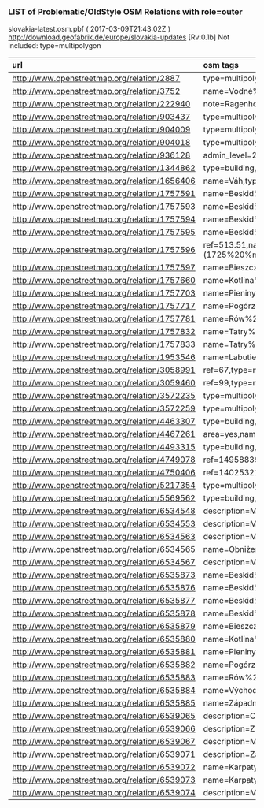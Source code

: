  
### LIST of Problematic/OldStyle OSM Relations with role=outer 
slovakia-latest.osm.pbf ( 2017-03-09T21:43:02Z ) http://download.geofabrik.de/europe/slovakia-updates [Rv:0.1b]
Not included: type=multipolygon 
 
|  url                                      |  osm tags  
| :---------------------------------------  | :---------------------------
| http://www.openstreetmap.org/relation/2887 | type=multipolygon,created_by=Potlatch%20%0.10f,
| http://www.openstreetmap.org/relation/3752 | name=Vodné%20%dielo%20%Kráľová,type=multipolygon,
| http://www.openstreetmap.org/relation/222940 | note=Ragenhofer%20%Wald,type=multipolygon,
| http://www.openstreetmap.org/relation/903437 | type=multipolygon,import=budovy201004,source=kapor2,
| http://www.openstreetmap.org/relation/904009 | type=multipolygon,import=budovy201004,source=kapor2,
| http://www.openstreetmap.org/relation/904018 | type=multipolygon,import=budovy201004,source=kapor2,
| http://www.openstreetmap.org/relation/936128 | admin_level=2,land_area=administrative,name=Polska%20%(ląd),name:de=Polen%20%(Landmasse),name:en=Poland%20%(land),name:eo=Pollando%20%(tero),name:es=Polonia,name:fr=Pologne%20%(terres),name:hsb=Pólska,name:lt=Lenkija,name:pl=Polska%20%(ląd),name:pt=Polónia,name:ru=Польша%20%(суша),type=land_area,
| http://www.openstreetmap.org/relation/1344862 | type=building,
| http://www.openstreetmap.org/relation/1656406 | name=Váh,type=multipolygon,
| http://www.openstreetmap.org/relation/1757591 | name=Beskid%20%Makowski,type=multipolygon,wikidata=Q6740528,wikipedia=pl:Beskid%20%Makowski,region_type=mezoregion,region_category=physiographic,
| http://www.openstreetmap.org/relation/1757593 | name=Beskid%20%Niski,type=multipolygon,name:de=Niedere%20%Beskiden,region_type=mezoregion,region_category=physiographic,
| http://www.openstreetmap.org/relation/1757594 | name=Beskid%20%Sądecki,type=multipolygon,region_type=mezoregion,region_category=physiographic,
| http://www.openstreetmap.org/relation/1757595 | name=Beskid%20%Śląski,type=multipolygon,name:cs=Slezské%20%Beskydy,name:de=Schlesische%20%Beskiden,name:en=Silesian%20%Beskids,name:pl=Beskid%20%Śląski,region_type=mezoregion,region_category=physiographic,
| http://www.openstreetmap.org/relation/1757596 | ref=513.51,name=Beskid%20%Żywiecki,type=multipolygon,description=Region%20%górski%20%przecięty%20%granicą%20%ze%20%Słowacją%2c%%20%zbudowany%20%z%20%piaskowców%20%i%20%łupków%20%serii%20%magurskiej.%20%Najwyższą%20%część%20%stanowi%20%Pasmo%20%Babiogórskie%2c%%20%położone%20%w%20%części%20%pn.%20%z%20%kulminacją%20%na%20%Babiej%20%Górze%20%%2013%%20%Diablaku%20%(1725%20%m%20%n.p.m.)%2c%%20%na%20%której%20%naj,region_type=mezoregion,region_category=physiographic,
| http://www.openstreetmap.org/relation/1757597 | name=Bieszczady%20%Zachodnie,type=multipolygon,region_type=mezoregion,region_category=physiographic,
| http://www.openstreetmap.org/relation/1757660 | name=Kotlina%20%Orawsko-Nowotarska,type=multipolygon,region_type=mezoregion,region_category=physiographic,
| http://www.openstreetmap.org/relation/1757703 | name=Pieniny,type=multipolygon,region_type=mezoregion,region_category=physiographic,
| http://www.openstreetmap.org/relation/1757717 | name=Pogórze%20%Spisko-Gubałowskie,type=multipolygon,region_type=mezoregion,region_category=physiographic,
| http://www.openstreetmap.org/relation/1757781 | name=Rów%20%Podtatrzański,type=multipolygon,region_type=mezoregion,region_category=physiographic,
| http://www.openstreetmap.org/relation/1757832 | name=Tatry%20%Wschodnie,type=multipolygon,name:cs=Východní%20%Tatry,name:de=Osttatra,name:en=Eastern%20%Tatras,name:pl=Tatry%20%Wschodnie,name:sk=Východné%20%Tatry,alt_name:de=Oestliche%20%Tatra,region_type=mezoregion,region_category=physiographic,
| http://www.openstreetmap.org/relation/1757833 | name=Tatry%20%Zachodnie%20%-%20%Západné%20%Tatry,type=multipolygon,name:cs=Západní%20%Tatry,name:de=Westtatra,name:en=Western%20%Tatras,name:pl=Tatry%20%Zachodnie,name:sk=Západné%20%Tatry,alt_name:de=Westliche%20%Tatra,region_type=mezoregion,region_category=physiographic,
| http://www.openstreetmap.org/relation/1953546 | name=Labutie%20%jazero,type=multipolygon,
| http://www.openstreetmap.org/relation/3058991 | ref=67,type=multipolygon,id_ob=131,adr_les=02-34-2-02-67%20%%20%%20%%20%-%20%%20%%20%%20%-,
| http://www.openstreetmap.org/relation/3059460 | ref=99,type=multipolygon,adr_les=02-08-1-04-99%20%%20%%20%%20%-%20%%20%%20%%20%-,
| http://www.openstreetmap.org/relation/3572235 | type=multipolygon,fixme=unknown%20%landuse;%20%fucked%20%by%20%user%20%szali,source=CLC2006,
| http://www.openstreetmap.org/relation/3572259 | type=multipolygon,fixme=unknown%20%landuse%20%thanks%20%to%20%user%20%szali%20%x-(,source=CLC2006,
| http://www.openstreetmap.org/relation/4463307 | type=building,
| http://www.openstreetmap.org/relation/4467261 | area=yes,name=Amfiteátrum,type=multipolygon,
| http://www.openstreetmap.org/relation/4493315 | type=building,
| http://www.openstreetmap.org/relation/4749078 | ref=14958839,type=multipolygon,source=lpis,
| http://www.openstreetmap.org/relation/4750406 | ref=14025321,type=multipolygon,source=lpis,
| http://www.openstreetmap.org/relation/5217354 | type=multipolygon,landcover=trees,
| http://www.openstreetmap.org/relation/5569562 | type=building,
| http://www.openstreetmap.org/relation/6534548 | description=Makroregion%20%stanowiący%20%niższą%2c%%20%północną%20%część%20%Beskidów%20%Wschodnich%20%(Zewnętrzne%20%Karpaty%20%Wschodnie).%20%Leżą%20%na%20%obszarze%20%Polski%2c%%20%Słowacji%2c%%20%Ukrainy%20%i%20%Rumunii.,name=Beskidy%20%Lesiste,region_category=physiographic,region_type=macroregion,type=multipolygon,wikidata=Q354675,wikipedia=pl:Beskidy%20%Lesiste,
| http://www.openstreetmap.org/relation/6534553 | description=Masyw%20%górski%20%łączący%20%Beskidy%20%Zachodnie%20%z%20%Beskidami%20%Wschodnimi.%20%Na%20%obszarze%20%Polski%20%zajmują%20%powierzchnię%20%ok.%20%2100%20%km².,name=Beskidy%20%Środkowe,name:sk=Nízke%20%Beskydy,region_category=physiographic,region_type=macroregion,type=multipolygon,wikidata=Q5060447,wikipedia=pl:Beskidy%20%Środkowe,
| http://www.openstreetmap.org/relation/6534563 | description=Makroregion%20%położony%20%w%20%obrębie%20%Zewnętrznych%20%Karpat%20%Zachodnich%2c%%20%którego%20%średnie%20%wysokości%20%nad%20%poziomem%20%morza%20%oscylują%20%pomiędzy%20%600%20%a%20%1400%20%m%20%n.p.m.,name=Beskidy%20%Zachodnie,name:de=Westbeskiden,name:pl=Beskidy%20%Zachodnie,name:sk=Západné%20%Beskydy,region_category=physiographic,region_type=macroregion,type=multipolygon,wikidata=Q7987628,wikipedia=pl:Beskidy%20%Zachodnie,
| http://www.openstreetmap.org/relation/6534565 | name=Obniżenie%20%Orawsko-Podhalańskie,type=multipolygon,region_type=macroregion,region_category=physiographic,
| http://www.openstreetmap.org/relation/6534567 | description=Makroregion%20%w%20%Polsce%20%i%20%na%20%Słowacji%2c%%20%w%20%Centralnych%20%Karpatach%20%Zachodnich.,name=Łańcuch%20%Tatrzański,region_category=physiographic,region_type=macroregion,type=multipolygon,wikidata=Q9394176,wikipedia=pl:Łańcuch%20%Tatrzański,
| http://www.openstreetmap.org/relation/6535873 | name=Beskid%20%Niski,note=Część%20%Słowacka,type=multipolygon,region_type=mezoregion,region_category=physiographic,
| http://www.openstreetmap.org/relation/6535876 | name=Beskid%20%Sądecki%20%część%20%Słowacka,type=multipolygon,region_type=mezoregion,region_category=physiographic,
| http://www.openstreetmap.org/relation/6535877 | name=Beskid%20%Śląski,note=Część%20%Czeska,type=multipolygon,name:cs=Slezské%20%Beskydy,name:de=Schlesische%20%Beskiden,name:en=Silesian%20%Beskids,name:pl=Beskid%20%Śląski,region_type=mezoregion,region_category=physiographic,
| http://www.openstreetmap.org/relation/6535878 | name=Beskid%20%Żywiecki,note=Część%20%Słowacka,type=multipolygon,region_type=mezoregion,region_category=physiographic,
| http://www.openstreetmap.org/relation/6535879 | name=Bieszczady%20%Zachodnie,note=Część%20%Słowacka,type=multipolygon,region_type=mezoregion,region_category=physiographic,
| http://www.openstreetmap.org/relation/6535880 | name=Kotlina%20%Orawsko-Nowotarska,note=Część%20%Słowacka,type=multipolygon,region_type=mezoregion,region_category=physiographic,
| http://www.openstreetmap.org/relation/6535881 | name=Pieniny,note=Część%20%Słowacka,type=multipolygon,region_type=mezoregion,region_category=physiographic,
| http://www.openstreetmap.org/relation/6535882 | name=Pogórze%20%Spisko-Gubałowskie,note=Część%20%Słowacka,type=multipolygon,region_type=mezoregion,region_category=physiographic,
| http://www.openstreetmap.org/relation/6535883 | name=Rów%20%Podtatrzański,note=Część%20%Słowacka,type=multipolygon,region_type=mezoregion,region_category=physiographic,
| http://www.openstreetmap.org/relation/6535884 | name=Východné%20%Tatry,note=Część%20%Słowacka,type=multipolygon,name:pl=Tatry%20%Wschodnie,region_type=mezoregion,region_category=physiographic,
| http://www.openstreetmap.org/relation/6535885 | name=Západné%20%Tatry,note=Część%20%Słowacka,type=multipolygon,name:pl=Tatry%20%Zachodnie,region_type=mezoregion,region_category=physiographic,
| http://www.openstreetmap.org/relation/6539065 | description=Część%20%Beskidów%2c%%20%zaliczana%20%do%20%Karpat%20%Wschodnich.%20%Rozciągają%20%się%20%na%20%obszarze%20%Polski%2c%%20%Słowacji%2c%%20%Ukrainy%20%i%20%Rumunii.,name=Beskidy%20%Wschodnie,region_category=physiographic,region_type=subprovince,type=multipolygon,wikidata=Q2640474,wikipedia=pl:Beskidy%20%Wschodnie,
| http://www.openstreetmap.org/relation/6539066 | description=Z%20%najwyższym%20%szczytem%20%%2013%%20%Gerlach%2c%%20%2655%20%m%20%n.p.m.%2c%%20%o%20%złożonej%20%(mozaikowej)%20%budowie%20%geologicznej%20%są%20%częścią%20%Karpat%20%Zachodnich.,name=Centralne%20%Karpaty%20%Zachodnie,region_category=physiographic,region_type=subprovince,type=multipolygon,wikidata=Q11722843,wikipedia=pl:Centralne%20%Karpaty%20%Zachodnie,
| http://www.openstreetmap.org/relation/6539067 | description=Makroregion%20%w%20%Polsce%20%i%20%na%20%Słowacji%2c%%20%w%20%Centralnych%20%Karpatach%20%Zachodnich.,name=Obniżenie%20%Orawsko-Podhalańskie,region_category=physiographic,region_type=macroregion,type=multipolygon,wikidata=Q2429472,wikipedia=pl:Obniżenie%20%Orawsko-Podhalańskie,
| http://www.openstreetmap.org/relation/6539071 | description=Zachodnia%20%część%20%zewnętrznego%20%łuku%20%Karpat%20%fliszowych%2c%%20%położona%20%na%20%terenie%20%Polski%2c%%20%Słowacji%2c%%20%Czech%20%i%20%Austrii.%20%Najwyższym%20%szczytem%20%jest%20%Babia%20%Góra%20%(1725%20%m%20%n.p.m.)%20%w%20%Beskidzie%20%Żywieckim.,name=Zewnętrzne%20%Karpaty%20%Zachodnie,region_category=physiographic,region_type=subprovince,type=multipolygon,wikidata=Q1997432,wikipedia=pl:Zewnętrzne%20%Karpaty%20%Zachodnie,
| http://www.openstreetmap.org/relation/6539072 | name=Karpaty%20%Zachodnie%20%z%20%Podkarpaciem%20%Zachodnim%20%i%20%Północnym,type=multipolygon,region_type=province,region_category=physiographic,
| http://www.openstreetmap.org/relation/6539073 | name=Karpaty%20%Wschodnie%20%z%20%Podkarpaciem%20%Wschodnim,type=multipolygon,region_type=province,region_category=physiographic,
| http://www.openstreetmap.org/relation/6539074 | description=Megaregion%20%fizycznogeograficzny%20%Europy%20%Środkowej.%20%Obejmuje%20%górskie%20%i%20%podgórskie%20%struktury%20%fałdowe%20%powstałe%20%w%20%orogenezie%20%alpejskiej%2c%%20%leżące%20%na%20%wschód%20%od%20%Alp%20%i%20%na%20%północ%20%od%20%Półwyspu%20%Bałkańskiego.,name=Region%20%Karpacki,name:de=Region%20%Karpaten,name:pl=Region%20%Karpacki,region_category=physiographic,region_type=megaregion,type=multipolygon,wikidata=Q9305461,wikipedia=pl:Region%20%karpacki,
 
